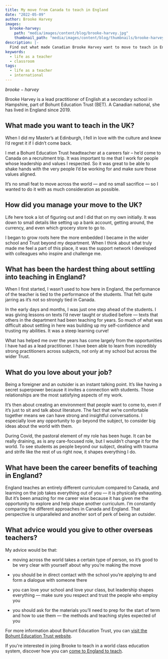 ```yaml
---
title: My move from Canada to teach in England
date: "2022-05-09"
author: Brooke Harvey
images:
  brooke-harvey:
    path: "media/images/content/blog/brooke-harvey.jpg"
    thumbnail_path: "media/images/content/blog/thumbnails/brooke-harvey.jpg"
description: |-
  Find out what made Canadian Brooke Harvey want to move to teach in England. Explore her advice for overseas teachers, and the benefits of teaching in England.
keywords:
  - life as a teacher
  - classroom
tags:
  - life as a teacher
  - international
---
```

 
$brooke-harvey$
 
Brooke Harvey is a lead practitioner of English at a secondary school in Hampshire, part of Bohunt Education Trust (BET). A Canadian national, she has lived in England since 2019.
 
## What made you want to teach in the UK?
 
When I did my Master’s at Edinburgh, I fell in love with the culture and knew I’d regret it if I didn’t come back. 
 
I met a Bohunt Education Trust headteacher at a careers fair – he’d come to Canada on a recruitment trip. It was important to me that I work for people whose leadership and values I respected. So it was great to be able to shake hands with the very people I’d be working for and make sure those values aligned.
 
It’s no small feat to move across the world — and no small sacrifice — so I wanted to do it with as much consideration as possible.    
 
## How did you manage your move to the UK?
 
Life here took a lot of figuring out and I did that on my own initially. It was down to small details like setting up a bank account, getting around, the currency, and even which grocery store to go to.
 
I began to grow roots here the more embedded I became in the wider school and Trust beyond my department. When I think about what truly made me feel a part of this place, it was the support network I developed with colleagues who inspire and challenge me.

## What has been the hardest thing about settling into teaching in England?

When I first started, I wasn’t used to how here in England, the performance of the teacher is tied to the performance of the students. That felt quite jarring as it’s not so strongly tied in Canada.
 
 In the early days and months, I was just one step ahead of the students. I was giving lessons on texts I’d never taught or studied before — texts that others in the department had been teaching for years. So much of what was difficult about settling in here was building up my self-confidence and trusting my abilities. It was a steep learning curve!
 
What has helped me over the years has come largely from the opportunities I have had as a lead practitioner. I have been able to learn from incredibly strong practitioners across subjects, not only at my school but across the wider Trust.
 
## What do you love about your job?
 
Being a foreigner and an outsider is an instant talking point. It’s like having a secret superpower because it invites a connection with students. Those relationships are the most satisfying aspects of my work.
 
It’s then about creating an environment that people want to come to, even if it’s just to sit and talk about literature. The fact that we’re comfortable together means we can have strong and insightful conversations. I especially love any opportunity to go beyond the subject, to consider big ideas about the world with them.

During Covid, the pastoral element of my role has been huge. It can be really draining, as is any care-focused role, but I wouldn’t change it for the world. To see students as people beyond our subject, dealing with trauma and strife like the rest of us right now, it shapes everything I do.

## What have been the career benefits of teaching in England?

England teaches an entirely different curriculum compared to Canada, and learning on the job takes everything out of you — it is physically exhausting. But it’s been amazing for me career wise because it has given me the opportunity to explore and help shape another curriculum. I’m constantly comparing the different approaches in Canada and England. That perspective is unparalleled and another sort of perk of being an outsider. 
 
## What advice would you give to other overseas teachers?

My advice would be that:

- moving across the world takes a certain type of person, so it’s good to be very clear with yourself about why you’re making the move
 
- you should be in direct contact with the school you’re applying to and form a dialogue with someone there
 
- you can love your school and love your class, but leadership shapes everything — make sure you respect and trust the people who employ you
 
- you should ask for the materials you’ll need to prep for the start of term and how to use them — the methods and teaching styles expected of you
 
For more information about Bohunt Education Trust, you can [visit the Bohunt Education Trust website](https://www.bohunttrust.co.uk/). 
 
If you're interested in joing Brooke to teach in a world class education system, discover how you can [come to England to teach](/come-to-england-to-teach-if-you-are-a-teacher-from-outside-the-uk).
